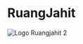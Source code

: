 # RuangJahit
![Logo Ruangjahit 2](https://user-images.githubusercontent.com/72254266/202469442-e98e2495-065e-4c7c-ac39-d2264183e2ec.png)
